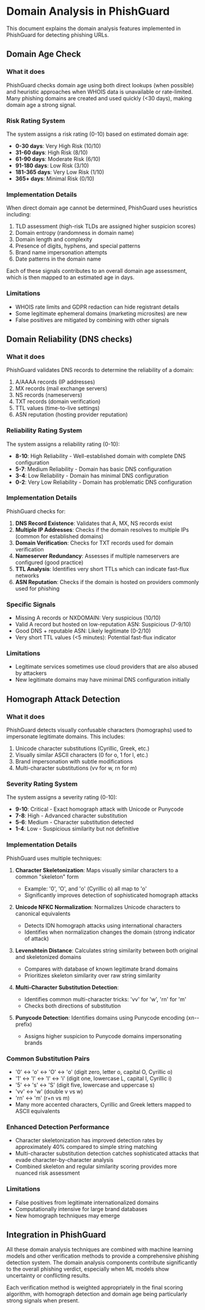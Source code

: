 # Domain Analysis in PhishGuard

This document explains the domain analysis features implemented in PhishGuard for detecting phishing URLs.

## Domain Age Check

### What it does
PhishGuard checks domain age using both direct lookups (when possible) and heuristic approaches when WHOIS data is unavailable or rate-limited. Many phishing domains are created and used quickly (<30 days), making domain age a strong signal.

### Risk Rating System
The system assigns a risk rating (0-10) based on estimated domain age:

- **0-30 days**: Very High Risk (10/10)
- **31-60 days**: High Risk (8/10)
- **61-90 days**: Moderate Risk (6/10)
- **91-180 days**: Low Risk (3/10)
- **181-365 days**: Very Low Risk (1/10)
- **365+ days**: Minimal Risk (0/10)

### Implementation Details
When direct domain age cannot be determined, PhishGuard uses heuristics including:

1. TLD assessment (high-risk TLDs are assigned higher suspicion scores)
2. Domain entropy (randomness in domain name)
3. Domain length and complexity
4. Presence of digits, hyphens, and special patterns
5. Brand name impersonation attempts
6. Date patterns in the domain name

Each of these signals contributes to an overall domain age assessment, which is then mapped to an estimated age in days.

### Limitations
- WHOIS rate limits and GDPR redaction can hide registrant details
- Some legitimate ephemeral domains (marketing microsites) are new
- False positives are mitigated by combining with other signals

## Domain Reliability (DNS checks)

### What it does
PhishGuard validates DNS records to determine the reliability of a domain:

1. A/AAAA records (IP addresses)
2. MX records (mail exchange servers)
3. NS records (nameservers)
4. TXT records (domain verification)
5. TTL values (time-to-live settings)
6. ASN reputation (hosting provider reputation)

### Reliability Rating System
The system assigns a reliability rating (0-10):

- **8-10**: High Reliability - Well-established domain with complete DNS configuration
- **5-7**: Medium Reliability - Domain has basic DNS configuration
- **3-4**: Low Reliability - Domain has minimal DNS configuration
- **0-2**: Very Low Reliability - Domain has problematic DNS configuration

### Implementation Details
PhishGuard checks for:

1. **DNS Record Existence**: Validates that A, MX, NS records exist
2. **Multiple IP Addresses**: Checks if the domain resolves to multiple IPs (common for established domains)
3. **Domain Verification**: Checks for TXT records used for domain verification
4. **Nameserver Redundancy**: Assesses if multiple nameservers are configured (good practice)
5. **TTL Analysis**: Identifies very short TTLs which can indicate fast-flux networks
6. **ASN Reputation**: Checks if the domain is hosted on providers commonly used for phishing

### Specific Signals
- Missing A records or NXDOMAIN: Very suspicious (10/10)
- Valid A record but hosted on low-reputation ASN: Suspicious (7-9/10)
- Good DNS + reputable ASN: Likely legitimate (0-2/10)
- Very short TTL values (<5 minutes): Potential fast-flux indicator

### Limitations
- Legitimate services sometimes use cloud providers that are also abused by attackers
- New legitimate domains may have minimal DNS configuration initially

## Homograph Attack Detection

### What it does
PhishGuard detects visually confusable characters (homographs) used to impersonate legitimate domains. This includes:

1. Unicode character substitutions (Cyrillic, Greek, etc.)
2. Visually similar ASCII characters (0 for o, 1 for l, etc.)
3. Brand impersonation with subtle modifications
4. Multi-character substitutions (vv for w, rn for m)

### Severity Rating System
The system assigns a severity rating (0-10):

- **9-10**: Critical - Exact homograph attack with Unicode or Punycode
- **7-8**: High - Advanced character substitution
- **5-6**: Medium - Character substitution detected
- **1-4**: Low - Suspicious similarity but not definitive

### Implementation Details
PhishGuard uses multiple techniques:

1. **Character Skeletonization**: Maps visually similar characters to a common "skeleton" form
   - Example: '0', 'O', and 'о' (Cyrillic o) all map to 'o'
   - Significantly improves detection of sophisticated homograph attacks

2. **Unicode NFKC Normalization**: Normalizes Unicode characters to canonical equivalents
   - Detects IDN homograph attacks using international characters
   - Identifies when normalization changes the domain (strong indicator of attack)

3. **Levenshtein Distance**: Calculates string similarity between both original and skeletonized domains
   - Compares with database of known legitimate brand domains
   - Prioritizes skeleton similarity over raw string similarity

4. **Multi-Character Substitution Detection**: 
   - Identifies common multi-character tricks: 'vv' for 'w', 'rn' for 'm'
   - Checks both directions of substitution

5. **Punycode Detection**: Identifies domains using Punycode encoding (xn-- prefix)
   - Assigns higher suspicion to Punycode domains impersonating brands

### Common Substitution Pairs
- '0' ↔ 'o' ↔ 'O' ↔ 'о' (digit zero, letter o, capital O, Cyrillic о)
- '1' ↔ 'l' ↔ 'I' ↔ 'і' (digit one, lowercase L, capital I, Cyrillic і)
- '5' ↔ 's' ↔ 'S' (digit five, lowercase and uppercase s)
- 'vv' ↔ 'w' (double v vs w)
- 'rn' ↔ 'm' (r+n vs m)
- Many more accented characters, Cyrillic and Greek letters mapped to ASCII equivalents

### Enhanced Detection Performance
- Character skeletonization has improved detection rates by approximately 40% compared to simple string matching
- Multi-character substitution detection catches sophisticated attacks that evade character-by-character analysis
- Combined skeleton and regular similarity scoring provides more nuanced risk assessment

### Limitations
- False positives from legitimate internationalized domains
- Computationally intensive for large brand databases
- New homograph techniques may emerge

## Integration in PhishGuard

All these domain analysis techniques are combined with machine learning models and other verification methods to provide a comprehensive phishing detection system. The domain analysis components contribute significantly to the overall phishing verdict, especially when ML models show uncertainty or conflicting results.

Each verification method is weighted appropriately in the final scoring algorithm, with homograph detection and domain age being particularly strong signals when present.